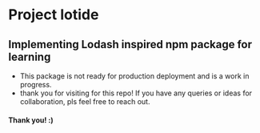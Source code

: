 # Project lotide
## Implementing Lodash inspired npm package for learning
* This package is not ready for production deployment and is a work in progress.
* thank you for visiting for this repo! If you have any queries or ideas for collaboration, pls feel free to reach out.

#### Thank you! :)

